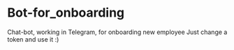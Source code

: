 # Bot-for_onboarding
Chat-bot, working in Telegram, for onboarding new employee 
Just change a token and use it :)
